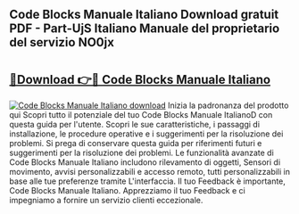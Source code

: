 ## Code Blocks Manuale Italiano Download gratuit PDF - Part-UjS Italiano Manuale del proprietario del servizio NO0jx

# <h2><a href="http://dffmcdp.blite.top/?on=Code+Blocks+Manuale+Italiano">🔗Download 👉🔴 Code Blocks Manuale Italiano</a></h2>

[![Code Blocks Manuale Italiano download](https://i.imgur.com/lujVjoI.png)](http://dffmcdp.blite.top/?on=Code+Blocks+Manuale+Italiano)
Inizia la padronanza del prodotto qui Scopri tutto il potenziale del tuo Code Blocks Manuale ItalianoD con questa guida per l'utente. Scopri le sue caratteristiche, i passaggi di installazione, le procedure operative e i suggerimenti per la risoluzione dei problemi. Si prega di conservare questa guida per riferimenti futuri e suggerimenti per la risoluzione dei problemi. Le funzionalità avanzate di Code Blocks Manuale Italiano includono rilevamento di oggetti, Sensori di movimento, avvisi personalizzabili e accesso remoto, tutti personalizzabili in base alle tue preferenze tramite L'interfaccia. Il tuo Feedback è importante, Code Blocks Manuale Italiano. Apprezziamo il tuo Feedback e ci impegniamo a fornire un servizio clienti eccezionale.
